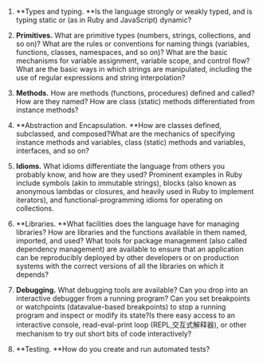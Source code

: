 1. **Types and typing. **Is the language strongly or weakly typed, and is typing static or (as in Ruby and JavaScript) dynamic?
   
2. **Primitives.** What are primitive types (numbers, strings, collections, and so on)? What are the rules or conventions for naming things (variables, functions, classes, namespaces, and so on)? What are the basic mechanisms for variable assignment, variable scope, and control flow? What are the basic ways in which strings are manipulated, including the use of regular expressions and string interpolation?
   
3. **Methods.** How are methods (functions, procedures) defined and called? How are they named? How are class (static) methods differentiated from instance methods?
   
4. **Abstraction and Encapsulation. **How are classes defined, subclassed, and composed?What are the mechanics of specifying instance methods and variables, class (static) methods and variables, interfaces, and so on?
   
5. **Idioms.** What idioms differentiate the language from others you probably know, and how are they used? Prominent examples in Ruby include symbols (akin to immutable strings), blocks (also known as anonymous lambdas or closures, and heavily used in Ruby to implement iterators), and functional-programming idioms for operating on collections.

6. **Libraries. **What facilities does the language have for managing libraries? How are libraries and the functions available in them named, imported, and used? What tools for package management (also called dependency management) are available to ensure that an application can be reproducibly deployed by other developers or on production systems with the correct versions of all the libraries on which it depends? 
   
7. **Debugging.** What debugging tools are available? Can you drop into an interactive debugger from a running program? Can you set breakpoints or watchpoints (datavalue-based breakpoints) to stop a running program and inspect or modify its state?Is there easy access to an interactive console, read-eval-print loop (REPL,交互式解释器), or other mechanism to try out short bits of code interactively?
   
8. **Testing. **How do you create and run automated tests?